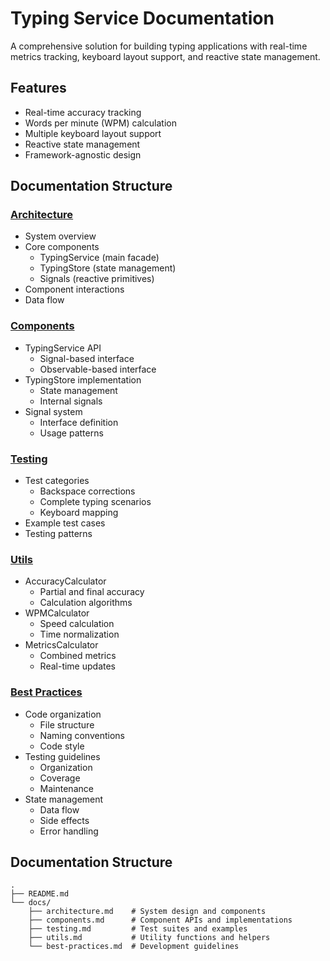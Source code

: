 # Typing Service Documentation

A comprehensive solution for building typing applications with real-time metrics tracking, keyboard layout support, and reactive state management.

## Features

- Real-time accuracy tracking
- Words per minute (WPM) calculation
- Multiple keyboard layout support
- Reactive state management
- Framework-agnostic design

## Documentation Structure

### [Architecture](docs/architecture.md)
- System overview
- Core components
  - TypingService (main facade)
  - TypingStore (state management)
  - Signals (reactive primitives)
- Component interactions
- Data flow

### [Components](docs/components.md)
- TypingService API
  - Signal-based interface
  - Observable-based interface
- TypingStore implementation
  - State management
  - Internal signals
- Signal system
  - Interface definition
  - Usage patterns

### [Testing](docs/testing.md)
- Test categories
  - Backspace corrections
  - Complete typing scenarios
  - Keyboard mapping
- Example test cases
- Testing patterns

### [Utils](docs/utils.md)
- AccuracyCalculator
  - Partial and final accuracy
  - Calculation algorithms
- WPMCalculator
  - Speed calculation
  - Time normalization
- MetricsCalculator
  - Combined metrics
  - Real-time updates

### [Best Practices](docs/best-practices.md)
- Code organization
  - File structure
  - Naming conventions
  - Code style
- Testing guidelines
  - Organization
  - Coverage
  - Maintenance
- State management
  - Data flow
  - Side effects
  - Error handling

## Documentation Structure

```
.
├── README.md
└── docs/
    ├── architecture.md    # System design and components
    ├── components.md      # Component APIs and implementations
    ├── testing.md         # Test suites and examples
    ├── utils.md           # Utility functions and helpers
    └── best-practices.md  # Development guidelines
```